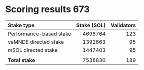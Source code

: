 # Scoring results 673

| Stake type              | Stake (SOL)    | Validators     |
|:------------------------|---------------:|---------------:|
| Performance-based stake | 4698764        | 123            |
| veMNDE directed stake   | 1392663        | 95             |
| mSOL directed stake     | 1447403        | 95             |
|                         |                |                |
| **Total stake**         | 7538830        | 189            |